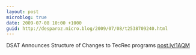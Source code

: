 ```yaml
---
layout: post
microblog: true
date: 2009-07-08 10:00 +1000
guid: http://desparoz.micro.blog/2009/07/08/t2538709240.html
---
```

DSAT Announces Structure of Changes to TecRec programs [post.ly/1AQM](http://post.ly/1AQM)
